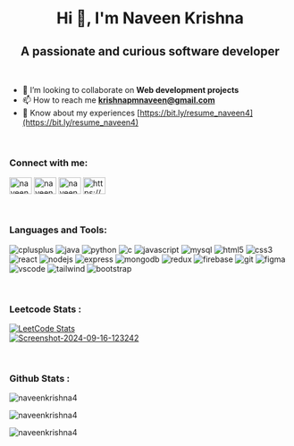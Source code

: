 <h1 align="center">Hi 👋, I'm Naveen Krishna</h1>
<h2 align="center">A passionate and curious software developer</h2>
<br>

- 👯 I’m looking to collaborate on **Web development projects**
- 📫 How to reach me **krishnapmnaveen@gmail.com**
- 📄 Know about my experiences [https://bit.ly/resume_naveen4](https://bit.ly/resume_naveen4)
<br>

<h3 align="left">Connect with me:</h3>
<p align="left">
<a href="https://linkedin.com/in/naveenkrishnapm/" target="blank"><img align="center" src="https://raw.githubusercontent.com/rahuldkjain/github-profile-readme-generator/master/src/images/icons/Social/linked-in-alt.svg" alt="naveenkrishnapm/" height="30" width="40" /></a>
<a href="https://instagram.com/naveen_040304" target="blank"><img align="center" src="https://raw.githubusercontent.com/rahuldkjain/github-profile-readme-generator/master/src/images/icons/Social/instagram.svg" alt="naveen_040304" height="30" width="40" /></a>
<a href="https://www.leetcode.com/naveenkrishna_4" target="blank"><img align="center" src="https://raw.githubusercontent.com/rahuldkjain/github-profile-readme-generator/master/src/images/icons/Social/leet-code.svg" alt="naveenkrishna_4" height="30" width="40" /></a>
<a href="https://auth.geeksforgeeks.org/user/https://www.geeksforgeeks.org/user/nave21kter/" target="blank"><img align="center" src="https://raw.githubusercontent.com/rahuldkjain/github-profile-readme-generator/master/src/images/icons/Social/geeks-for-geeks.svg" alt="https://www.geeksforgeeks.org/user/nave21kter/" height="30" width="40" /></a>
</p>
<br>

<h3 align="left">Languages and Tools:</h3>
<p align="left"> 
<img src="https://img.shields.io/badge/C%2B%2B-00599C?style=for-the-badge&logo=c%2B%2B&logoColor=white" alt="cplusplus" >
<img src="https://img.shields.io/badge/Java-ED8B00?style=for-the-badge&logo=openjdk&logoColor=white" alt="java" > 
<img src="https://img.shields.io/badge/Python-3776AB?style=for-the-badge&logo=python&logoColor=white" alt="python" > 
<img src="https://img.shields.io/badge/C-00599C?style=for-the-badge&logo=c&logoColor=white" alt="c" >
<img src="https://img.shields.io/badge/JavaScript-F7DF1E?style=for-the-badge&logo=javascript&logoColor=black" alt="javascript" > 
<img src="https://img.shields.io/badge/MySQL-005C84?style=for-the-badge&logo=mysql&logoColor=white" alt="mysql" > 
<img src="https://img.shields.io/badge/HTML-239120?style=for-the-badge&logo=html5&logoColor=white" alt="html5" > 
<img src="https://img.shields.io/badge/CSS-239120?&style=for-the-badge&logo=css3&logoColor=white" alt="css3" > 
<img src="https://img.shields.io/badge/React-20232A?style=for-the-badge&logo=react&logoColor=61DAFB" alt="react" >
<img src="https://img.shields.io/badge/Node.js-43853D?style=for-the-badge&logo=node.js&logoColor=white" alt="nodejs" >
<img src="https://img.shields.io/badge/Express.js-404D59?style=for-the-badge" alt="express" >
<img src="https://img.shields.io/badge/MongoDB-4EA94B?style=for-the-badge&logo=mongodb&logoColor=white" alt="mongodb" > 
<img src="https://img.shields.io/badge/Redux-593D88?style=for-the-badge&logo=redux&logoColor=white" alt="redux" > 
<img src="https://camo.githubusercontent.com/6f6826054e63ddad94132a19b9b40a236bbfc06e92ec4adb987165705efd429f/68747470733a2f2f696d672e736869656c64732e696f2f62616467652f66697265626173652d2532333033394245352e7376673f7374796c653d666f722d7468652d6261646765266c6f676f3d6669726562617365" alt="firebase" > 
<img src="https://camo.githubusercontent.com/8a6912ffd6e3bba0d696c8803e3ff21a37f24cbca4a3433e23af910250e974ef/68747470733a2f2f696d672e736869656c64732e696f2f62616467652f4769742d4630353033323f7374796c653d666f722d7468652d6261646765266c6f676f3d676974266c6f676f436f6c6f723d7768697465" alt="git" > 
<img src="https://img.shields.io/badge/Figma-F24E1E?style=for-the-badge&logo=figma&logoColor=white" alt="figma" > 
<img src="https://camo.githubusercontent.com/97e77bb8ef2cb06bce18bd7d7979c4f9a1578e16c68c029908d6e04d14d6086e/68747470733a2f2f696d672e736869656c64732e696f2f62616467652f56697375616c5f53747564696f5f436f64652d3030373844343f7374796c653d666f722d7468652d6261646765266c6f676f3d76697375616c25323073747564696f253230636f6465266c6f676f436f6c6f723d7768697465" alt="vscode" > 











<img src="https://img.shields.io/badge/Tailwind_CSS-38B2AC?style=for-the-badge&logo=tailwind-css&logoColor=white" alt="tailwind" > 
<img src="https://img.shields.io/badge/Bootstrap-563D7C?style=for-the-badge&logo=bootstrap&logoColor=white" alt="bootstrap" > 
</p>
<br>
<h3 align="left">Leetcode Stats :</h3>

[![LeetCode Stats](https://leetcard.jacoblin.cool/naveenkrishna_4?theme=dark&font=Marmelad&ext=contest)](https://leetcode.com/u/naveenkrishna_4/)
<br>
<a href="https://leetcode.com/u/naveenkrishna_4/">
  <img src="https://i.ibb.co/dQ47jsp/Screenshot-2024-09-16-123242.png" alt="Screenshot-2024-09-16-123242" border="0">
</a>

<br>

<h3 align="left">Github Stats :</h3>
<p><img align="center" src="https://github-readme-stats.vercel.app/api/top-langs?username=naveenkrishna4&show_icons=true&locale=en&layout=compact" alt="naveenkrishna4" /></p>
<p><img align="center" src="https://github-readme-stats.vercel.app/api?username=naveenkrishna4&show_icons=true&locale=en" alt="naveenkrishna4" /></p>
<p><img align="center" src="https://github-readme-streak-stats.herokuapp.com/?user=naveenkrishna4&" alt="naveenkrishna4" /></p>
